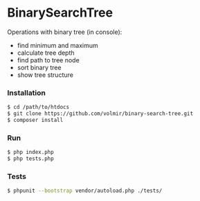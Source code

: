 BinarySearchTree
===============

Operations with binary tree (in console):
 - find minimum and maximum
 - calculate tree depth
 - find path to tree node
 - sort binary tree
 - show tree structure

### Installation

```sh
$ cd /path/to/htdocs
$ git clone https://github.com/volmir/binary-search-tree.git
$ composer install
```

### Run

```sh
$ php index.php
$ php tests.php
```

### Tests

```sh
$ phpunit --bootstrap vendor/autoload.php ./tests/
```
